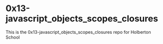 # 0x13-javascript_objects_scopes_closures
This is the 0x13-javascript_objects_scopes_closures repo for Holberton School